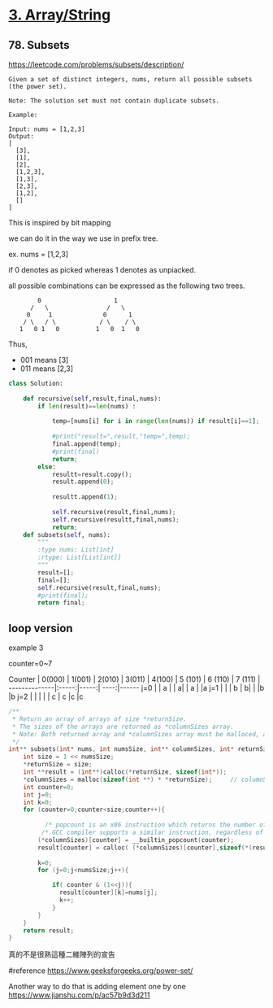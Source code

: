 

# [3. Array/String](/arraystring.md)

## 78. Subsets
https://leetcode.com/problems/subsets/description/


    Given a set of distinct integers, nums, return all possible subsets (the power set).
    
    Note: The solution set must not contain duplicate subsets.
    
    Example:
    
    Input: nums = [1,2,3]
    Output:
    [
      [3],
      [1],
      [2],
      [1,2,3],
      [1,3],
      [2,3],
      [1,2],
      []
    ]


This is inspired by bit mapping 

we can do it in the way we use in prefix tree.

ex. nums = [1,2,3]

if 0 denotes as picked whereas 1 denotes as unpiacked.

all possible combinations can be expressed as the following two trees.

            0                    1
          /   \                /   \
         0     1              0      1 
        / \   / \            / \    / \
       1   0 1   0          1   0  1   0
  
  
 Thus, 
 *    001 means [3]
 *    011 means [2,3]


```python
class Solution:
    
    def recursive(self,result,final,nums):
        if len(result)==len(nums) :
            
            temp=[nums[i] for i in range(len(nums)) if result[i]==1];
            
            #print("result=",result,"temp=",temp);  
            final.append(temp);
            #print(final)
            return;
        else:
            resultt=result.copy();
            result.append(0);
            
            resultt.append(1);
            
            self.recursive(result,final,nums);
            self.recursive(resultt,final,nums);
            return;
    def subsets(self, nums):
        """
        :type nums: List[int]
        :rtype: List[List[int]]
        """
        result=[];
        final=[];
        self.recursive(result,final,nums);
        #print(final);
        return final;

```     

##  loop version

example 3

counter=0~7


Counter  | 0(000)  | 1(001) | 2(010) | 3(011) | 4(100) | 5 (101) | 6 (110) | 7 (111) |
--------------|:-----:|-----:| ----:|------
j=0    |  | a |    | a|   | a |  |a
j=1    |  |   |  b | b|   |   |b |b
j=2    |  |   |    |  | c | c |c |c    

```c
/**
 * Return an array of arrays of size *returnSize.
 * The sizes of the arrays are returned as *columnSizes array.
 * Note: Both returned array and *columnSizes array must be malloced, assume caller calls free().
 */
int** subsets(int* nums, int numsSize, int** columnSizes, int* returnSize) {
    int size = 1 << numsSize;
	*returnSize = size;
    int **result = (int**)calloc(*returnSize, sizeof(int*));
    *columnSizes = malloc(sizeof(int **) * *returnSize);     // columnSizes output
    int counter=0;
    int j=0;
    int k=0;
    for (counter=0;counter<size;counter++){
        
          /* popcount is an x86 instruction which returns the number of 1 bits in a register */
         /* GCC compiler supports a similar instruction, regardless of platform */
        (*columnSizes)[counter] = __builtin_popcount(counter);              // Let client know length of array
        result[counter] = calloc( (*columnSizes)[counter],sizeof(*(result[counter])) );   // Allocate array   
        
        k=0;
        for (j=0;j<numsSize;j++){

            if( counter & (1<<j)){
              result[counter][k]=nums[j]; 
              k++;  
            }
        }
    } 
    return result;
}
```

真的不是很熟這種二維陣列的宣告

#reference
https://www.geeksforgeeks.org/power-set/

Another way to do that is adding element one by one
      https://www.jianshu.com/p/ac57b9d3d211  
        